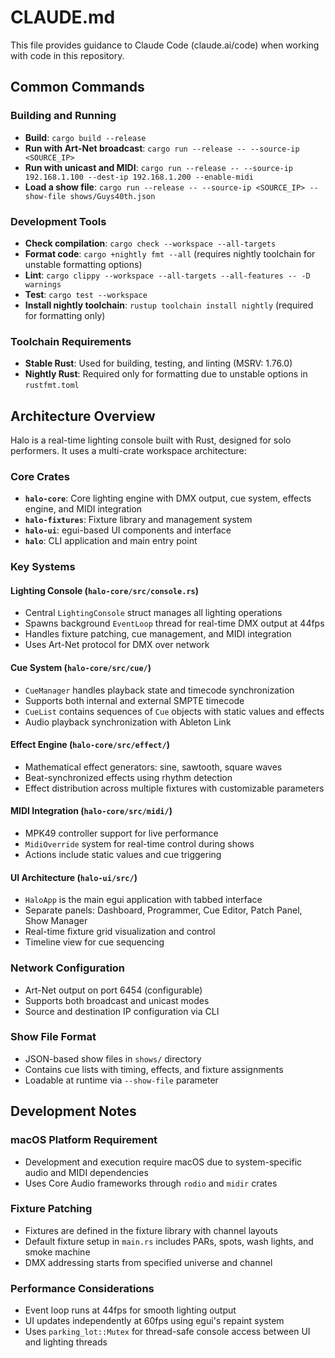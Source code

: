 # CLAUDE.md

This file provides guidance to Claude Code (claude.ai/code) when working with code in this repository.

## Common Commands

### Building and Running
- **Build**: `cargo build --release`
- **Run with Art-Net broadcast**: `cargo run --release -- --source-ip <SOURCE_IP>`
- **Run with unicast and MIDI**: `cargo run --release -- --source-ip 192.168.1.100 --dest-ip 192.168.1.200 --enable-midi`
- **Load a show file**: `cargo run --release -- --source-ip <SOURCE_IP> --show-file shows/Guys40th.json`

### Development Tools
- **Check compilation**: `cargo check --workspace --all-targets`
- **Format code**: `cargo +nightly fmt --all` (requires nightly toolchain for unstable formatting options)
- **Lint**: `cargo clippy --workspace --all-targets --all-features -- -D warnings`
- **Test**: `cargo test --workspace`
- **Install nightly toolchain**: `rustup toolchain install nightly` (required for formatting only)

### Toolchain Requirements
- **Stable Rust**: Used for building, testing, and linting (MSRV: 1.76.0)
- **Nightly Rust**: Required only for formatting due to unstable options in `rustfmt.toml`

## Architecture Overview

Halo is a real-time lighting console built with Rust, designed for solo performers. It uses a multi-crate workspace architecture:

### Core Crates
- **`halo-core`**: Core lighting engine with DMX output, cue system, effects engine, and MIDI integration
- **`halo-fixtures`**: Fixture library and management system
- **`halo-ui`**: egui-based UI components and interface
- **`halo`**: CLI application and main entry point

### Key Systems

#### Lighting Console (`halo-core/src/console.rs`)
- Central `LightingConsole` struct manages all lighting operations
- Spawns background `EventLoop` thread for real-time DMX output at 44fps
- Handles fixture patching, cue management, and MIDI integration
- Uses Art-Net protocol for DMX over network

#### Cue System (`halo-core/src/cue/`)
- `CueManager` handles playback state and timecode synchronization
- Supports both internal and external SMPTE timecode
- `CueList` contains sequences of `Cue` objects with static values and effects
- Audio playback synchronization with Ableton Link

#### Effect Engine (`halo-core/src/effect/`)
- Mathematical effect generators: sine, sawtooth, square waves
- Beat-synchronized effects using rhythm detection
- Effect distribution across multiple fixtures with customizable parameters

#### MIDI Integration (`halo-core/src/midi/`)
- MPK49 controller support for live performance
- `MidiOverride` system for real-time control during shows
- Actions include static values and cue triggering

#### UI Architecture (`halo-ui/src/`)
- `HaloApp` is the main egui application with tabbed interface
- Separate panels: Dashboard, Programmer, Cue Editor, Patch Panel, Show Manager
- Real-time fixture grid visualization and control
- Timeline view for cue sequencing

### Network Configuration
- Art-Net output on port 6454 (configurable)
- Supports both broadcast and unicast modes
- Source and destination IP configuration via CLI

### Show File Format
- JSON-based show files in `shows/` directory
- Contains cue lists with timing, effects, and fixture assignments
- Loadable at runtime via `--show-file` parameter

## Development Notes

### macOS Platform Requirement
- Development and execution require macOS due to system-specific audio and MIDI dependencies
- Uses Core Audio frameworks through `rodio` and `midir` crates

### Fixture Patching
- Fixtures are defined in the fixture library with channel layouts
- Default fixture setup in `main.rs` includes PARs, spots, wash lights, and smoke machine
- DMX addressing starts from specified universe and channel

### Performance Considerations
- Event loop runs at 44fps for smooth lighting output
- UI updates independently at 60fps using egui's repaint system
- Uses `parking_lot::Mutex` for thread-safe console access between UI and lighting threads